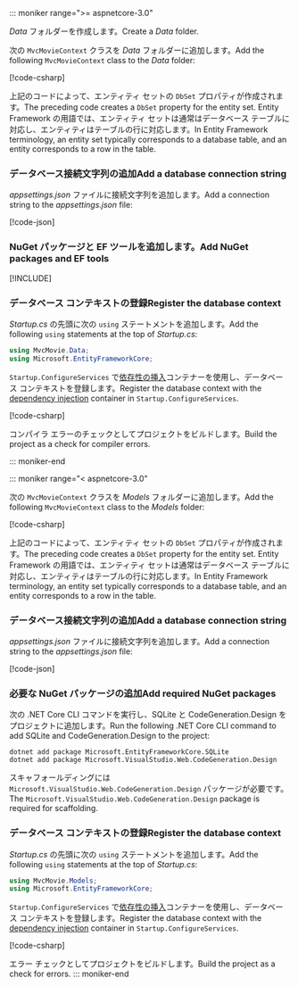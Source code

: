 ::: moniker range=">= aspnetcore-3.0"

<a name="dc"></a>

<span data-ttu-id="41879-101">*Data* フォルダーを作成します。</span><span class="sxs-lookup"><span data-stu-id="41879-101">Create a *Data* folder.</span></span>

<span data-ttu-id="41879-102">次の `MvcMovieContext` クラスを *Data* フォルダーに追加します。</span><span class="sxs-lookup"><span data-stu-id="41879-102">Add the following `MvcMovieContext` class to the *Data* folder:</span></span>  

[!code-csharp[](~/tutorials/first-mvc-app/start-mvc/sample/MvcMovie3/zDocOnly/MvcMovieContext.cs?name=snippet)]

<span data-ttu-id="41879-103">上記のコードによって、エンティティ セットの `DbSet` プロパティが作成されます。</span><span class="sxs-lookup"><span data-stu-id="41879-103">The preceding code creates a `DbSet` property for the entity set.</span></span> <span data-ttu-id="41879-104">Entity Framework の用語では、エンティティ セットは通常はデータベース テーブルに対応し、エンティティはテーブルの行に対応します。</span><span class="sxs-lookup"><span data-stu-id="41879-104">In Entity Framework terminology, an entity set typically corresponds to a database table, and an entity corresponds to a row in the table.</span></span>

<a name="cs"></a>

### <a name="add-a-database-connection-string"></a><span data-ttu-id="41879-105">データベース接続文字列の追加</span><span class="sxs-lookup"><span data-stu-id="41879-105">Add a database connection string</span></span>

<span data-ttu-id="41879-106">*appsettings.json* ファイルに接続文字列を追加します。</span><span class="sxs-lookup"><span data-stu-id="41879-106">Add a connection string to the *appsettings.json* file:</span></span>

[!code-json[](~/tutorials/first-mvc-app/start-mvc/sample/MvcMovie3/appsettings_SQLite.json?highlight=10-12)]

### <a name="add-nuget-packages-and-ef-tools"></a><span data-ttu-id="41879-107">NuGet パッケージと EF ツールを追加します。</span><span class="sxs-lookup"><span data-stu-id="41879-107">Add NuGet packages and EF tools</span></span>

[!INCLUDE[](~/includes/add-EF-NuGet-SQLite-CLI.md)]

<a name="reg"></a>

### <a name="register-the-database-context"></a><span data-ttu-id="41879-108">データベース コンテキストの登録</span><span class="sxs-lookup"><span data-stu-id="41879-108">Register the database context</span></span>

<span data-ttu-id="41879-109">*Startup.cs* の先頭に次の `using` ステートメントを追加します。</span><span class="sxs-lookup"><span data-stu-id="41879-109">Add the following `using` statements at the top of *Startup.cs*:</span></span>

```csharp
using MvcMovie.Data;
using Microsoft.EntityFrameworkCore;
```

<span data-ttu-id="41879-110">`Startup.ConfigureServices` で[依存性の挿入](xref:fundamentals/dependency-injection)コンテナーを使用し、データベース コンテキストを登録します。</span><span class="sxs-lookup"><span data-stu-id="41879-110">Register the database context with the [dependency injection](xref:fundamentals/dependency-injection) container in `Startup.ConfigureServices`.</span></span>

[!code-csharp[](~/tutorials/first-mvc-app/start-mvc/sample/MvcMovie3/Startup.cs?name=snippet_UseSqlite&highlight=6-7)]

<span data-ttu-id="41879-111">コンパイラ エラーのチェックとしてプロジェクトをビルドします。</span><span class="sxs-lookup"><span data-stu-id="41879-111">Build the project as a check for compiler errors.</span></span>

::: moniker-end

::: moniker range="< aspnetcore-3.0"

<span data-ttu-id="41879-112">次の `MvcMovieContext` クラスを *Models* フォルダーに追加します。</span><span class="sxs-lookup"><span data-stu-id="41879-112">Add the following `MvcMovieContext` class to the *Models* folder:</span></span>  

[!code-csharp[](~/tutorials/first-mvc-app/start-mvc/sample/MvcMovie22/Data/MvcMovieContext.cs)]

<span data-ttu-id="41879-113">上記のコードによって、エンティティ セットの `DbSet` プロパティが作成されます。</span><span class="sxs-lookup"><span data-stu-id="41879-113">The preceding code creates a `DbSet` property for the entity set.</span></span> <span data-ttu-id="41879-114">Entity Framework の用語では、エンティティ セットは通常はデータベース テーブルに対応し、エンティティはテーブルの行に対応します。</span><span class="sxs-lookup"><span data-stu-id="41879-114">In Entity Framework terminology, an entity set typically corresponds to a database table, and an entity corresponds to a row in the table.</span></span>

<a name="cs"></a>

### <a name="add-a-database-connection-string"></a><span data-ttu-id="41879-115">データベース接続文字列の追加</span><span class="sxs-lookup"><span data-stu-id="41879-115">Add a database connection string</span></span>

<span data-ttu-id="41879-116">*appsettings.json* ファイルに接続文字列を追加します。</span><span class="sxs-lookup"><span data-stu-id="41879-116">Add a connection string to the *appsettings.json* file:</span></span>

[!code-json[](~/tutorials/razor-pages/razor-pages-start/sample/RazorPagesMovie/appsettings_SQLite.json?highlight=8-10)]

### <a name="add-required-nuget-packages"></a><span data-ttu-id="41879-117">必要な NuGet パッケージの追加</span><span class="sxs-lookup"><span data-stu-id="41879-117">Add required NuGet packages</span></span>

<span data-ttu-id="41879-118">次の .NET Core CLI コマンドを実行し、SQLite と CodeGeneration.Design をプロジェクトに追加します。</span><span class="sxs-lookup"><span data-stu-id="41879-118">Run the following .NET Core CLI command to add SQLite and CodeGeneration.Design  to the project:</span></span>

```dotnetcli
dotnet add package Microsoft.EntityFrameworkCore.SQLite
dotnet add package Microsoft.VisualStudio.Web.CodeGeneration.Design
```

<span data-ttu-id="41879-119">スキャフォールディングには `Microsoft.VisualStudio.Web.CodeGeneration.Design` パッケージが必要です。</span><span class="sxs-lookup"><span data-stu-id="41879-119">The `Microsoft.VisualStudio.Web.CodeGeneration.Design` package is required for scaffolding.</span></span>

<a name="reg"></a>

### <a name="register-the-database-context"></a><span data-ttu-id="41879-120">データベース コンテキストの登録</span><span class="sxs-lookup"><span data-stu-id="41879-120">Register the database context</span></span>

<span data-ttu-id="41879-121">*Startup.cs* の先頭に次の `using` ステートメントを追加します。</span><span class="sxs-lookup"><span data-stu-id="41879-121">Add the following `using` statements at the top of *Startup.cs*:</span></span>

```csharp
using MvcMovie.Models;
using Microsoft.EntityFrameworkCore;
```

<span data-ttu-id="41879-122">`Startup.ConfigureServices` で[依存性の挿入](xref:fundamentals/dependency-injection)コンテナーを使用し、データベース コンテキストを登録します。</span><span class="sxs-lookup"><span data-stu-id="41879-122">Register the database context with the [dependency injection](xref:fundamentals/dependency-injection) container in `Startup.ConfigureServices`.</span></span>

[!code-csharp[](~/tutorials/first-mvc-app/start-mvc/sample/MvcMovie22/Startup.cs?name=snippet_UseSqlite&highlight=11-12)]

<span data-ttu-id="41879-123">エラー チェックとしてプロジェクトをビルドします。</span><span class="sxs-lookup"><span data-stu-id="41879-123">Build the project as a check for errors.</span></span>
::: moniker-end